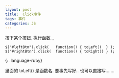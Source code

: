 ```yaml
---
layout: post
title:  Click事件
tags: 事件
categories: JS
---
```



按下某个按钮. 执行函数...

~~~
$("#leftBtn").click(   function() { toLeft()  } );
$("#rightBtn").click(  function() { toRight() } );
~~~
{: .language-ruby}

里面的 toLeft() 是函数名. 要事先写好..
也可以直接写.......



